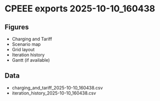 # CPEEE exports 2025-10-10_160438
## Figures
- Charging and Tariff
- Scenario map
- Grid layout
- Iteration history
- Gantt (if available)
## Data
- charging_and_tariff_2025-10-10_160438.csv
- iteration_history_2025-10-10_160438.csv
